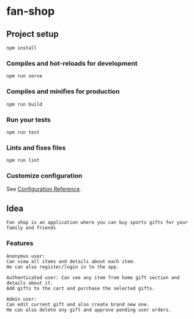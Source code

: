# fan-shop

## Project setup
```
npm install
```

### Compiles and hot-reloads for development
```
npm run serve
```

### Compiles and minifies for production
```
npm run build
```

### Run your tests
```
npm run test
```

### Lints and fixes files
```
npm run lint
```

### Customize configuration
See [Configuration Reference](https://cli.vuejs.org/config/).

## Idea 
```
Fan shop is an application where you can buy sports gifts for your family and friends
```

### Features
```
Anonymus user:
Can view all items and details about each item.
He can also register/login in to the app.
```
```
Authenticated user: Can see any item from home gift section and details about it.
Add gifts to the cart and purchase the selected gifts.
```
```
Admin user: 
Can edit current gift and also create brand new one.
He can also delete any gift and approve pending user orders.
```


